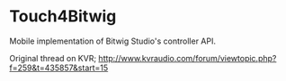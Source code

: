 # Touch4Bitwig
Mobile implementation of Bitwig Studio's controller API.

Original thread on KVR; http://www.kvraudio.com/forum/viewtopic.php?f=259&t=435857&start=15